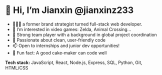 # 👋 Hi, I’m Jianxin @jianxinz233
- 👩🏻‍💻 a former brand strategist turned full-stack web developer. 
- 👀 I’m interested in video games: Zelda, Animal Crossing...
- 🌱 Strong team player with a background in global project coordination 
- 💞️ Passionate about clean, user-friendly code
- 📫 Open to internships and junior dev opportunities!
- 🍰 Fun fact: A good cake-maker can code well

**Tech stack:** JavaScript, React, Node.js, Express, SQL, Python, Git, HTML/CSS

<!---
jianxinz233/jianxinz233 is a ✨ special ✨ repository because its `README.md` (this file) appears on your GitHub profile.
You can click the Preview link to take a look at your changes.
--->

